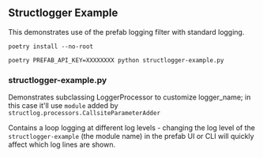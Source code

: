 ## Structlogger Example

This demonstrates use of the prefab logging filter with standard logging.

`poetry install --no-root`

`poetry PREFAB_API_KEY=XXXXXXXX python structlogger-example.py`

### structlogger-example.py

Demonstrates subclassing LoggerProcessor to customize logger_name; in this case it'll use `module` added by `structlog.processors.CallsiteParameterAdder`

Contains a loop logging at different log levels - changing the log level of the `structlogger-example` (the module name) in the prefab UI or CLI will quickly affect which log lines are shown.

